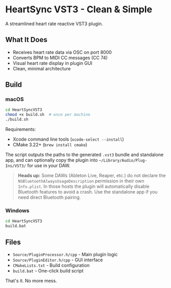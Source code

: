 # HeartSync VST3 - Clean & Simple

A streamlined heart rate reactive VST3 plugin.

## What It Does
- Receives heart rate data via OSC on port 8000
- Converts BPM to MIDI CC messages (CC 74)
- Visual heart rate display in plugin GUI
- Clean, minimal architecture

## Build

### macOS
```bash
cd HeartSyncVST3
chmod +x build.sh  # once per machine
./build.sh
```

Requirements:
- Xcode command line tools (`xcode-select --install`)
- CMake 3.22+ (`brew install cmake`)

The script outputs the paths to the generated `.vst3` bundle and standalone app, and can optionally copy the plugin into `~/Library/Audio/Plug-Ins/VST3/` for use in your DAW.

> **Heads up:** Some DAWs (Ableton Live, Reaper, etc.) do not declare the `NSBluetoothAlwaysUsageDescription` permission in their own `Info.plist`. In those hosts the plugin will automatically disable Bluetooth features to avoid a crash. Use the standalone app if you need direct Bluetooth pairing.

### Windows
```bash
cd HeartSyncVST3
build.bat
```

## Files
- `Source/PluginProcessor.h/cpp` - Main plugin logic
- `Source/PluginEditor.h/cpp` - GUI interface  
- `CMakeLists.txt` - Build configuration
- `build.bat` - One-click build script

That's it. No more mess.
